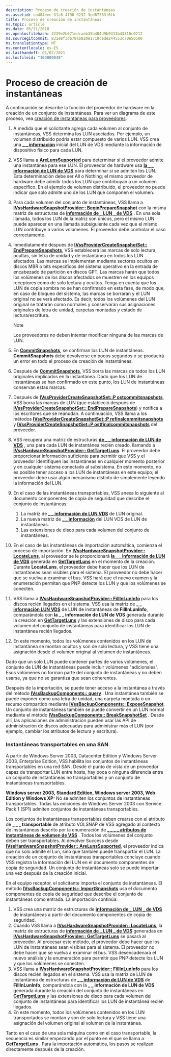 ```yaml
---
description: Proceso de creación de instantáneas
ms.assetid: ca484eec-31c6-4790-9232-3ed67263f6fb
title: Proceso de creación de instantáneas
ms.topic: article
ms.date: 05/31/2018
ms.openlocfilehash: 4239e2b671edcaeb35b404d9b9411b43316c0212
ms.sourcegitcommit: 831e8f3db78ab820e1710cede244553c70e50500
ms.translationtype: MT
ms.contentlocale: es-ES
ms.lasthandoff: 01/07/2021
ms.locfileid: "103809848"
---
```

# <a name="the-shadow-copy-creation-process"></a>Proceso de creación de instantáneas

A continuación se describe la función del proveedor de hardware en la creación de un conjunto de instantáneas. Para ver un diagrama de este proceso, vea [creación de instantáneas para proveedores](shadow-copy-creation-for-providers.md).

1.  A medida que el solicitante agrega cada volumen al conjunto de instantáneas, VSS determina los LUN asociados. Por ejemplo, un volumen distribuido podría estar compuesto de varios LUN. VSS crea una [**\_ \_ información**](/windows/win32/api/vdslun/ns-vdslun-vds_lun_information) inicial del LUN de VDS mediante la información de dispositivo físico para cada LUN.
2.  VSS llama a [**AreLunsSupported**](/windows/desktop/api/VsProv/nf-vsprov-ivsshardwaresnapshotprovider-arelunssupported) para determinar si el proveedor admite una instantánea para ese LUN. El proveedor de hardware usa [**la \_ \_ información de LUN de VDS**](/windows/win32/api/vdslun/ns-vdslun-vds_lun_information) para determinar si se admiten los LUN. Esta determinación debe ser All o Nothing; el mismo proveedor de hardware debe admitir todos los LUN que contribuyan a un volumen específico. En el ejemplo de volumen distribuido, el proveedor no puede indicar que solo admite uno de los LUN que componen el volumen.
3.  Para cada volumen del conjunto de instantáneas, VSS llama a [**IVssHardwareSnapshotProvider:: BeginPrepareSnapshot**](/windows/desktop/api/VsProv/nf-vsprov-ivsshardwaresnapshotprovider-beginpreparesnapshot) con la misma matriz de estructuras de [**información de \_ LUN \_ de VDS**](/windows/win32/api/vdslun/ns-vdslun-vds_lun_information) . En una sola llamada, todos los LUN de la matriz son únicos, pero el mismo LUN puede aparecer en una llamada subsiguiente cada vez que el mismo LUN contribuye a varios volúmenes. El proveedor debe controlar el caso correctamente.
4.  Inmediatamente después de [**IVssProviderCreateSnapshotSet:: EndPrepareSnapshots**](/windows/desktop/api/VsProv/nf-vsprov-ivssprovidercreatesnapshotset-endpreparesnapshots), VSS establecerá las marcas de solo lectura, ocultas, sin letra de unidad y de instantánea en todos los LUN afectados. Las marcas se implementan mediante sectores ocultos en discos MBR o bits específicos del sistema operativo en la entrada de encabezado de partición en discos GPT. Las marcas harán que todos los volúmenes de los discos afectados se muestren en los equipos receptores como de solo lectura y ocultos. Tenga en cuenta que los LUN de copia sombra no se han confirmado en esta fase, de modo que, en caso de bloqueo del sistema, las marcas se borrarán y el LUN original no se verá afectado. Es decir, todos los volúmenes del LUN original se tratarán como normales y conservarán sus asignaciones originales de letra de unidad, carpetas montadas y estado de lectura/escritura.
    > [!Note]  
    > Los proveedores no deben intentar modificar ninguna de las marcas de LUN.

     

5.  En [**CommitSnapshots**](/windows/desktop/api/VsProv/nf-vsprov-ivssprovidercreatesnapshotset-commitsnapshots), se confirman los LUN de instantáneas. **CommitSnapshots** debe devolverse en pocos segundos o se producirá un error en todo el proceso de creación de instantáneas.
6.  Después de [**CommitSnapshots**](/windows/desktop/api/VsProv/nf-vsprov-ivssprovidercreatesnapshotset-commitsnapshots), VSS borra las marcas de todos los LUN originales implicados en la instantánea. Dado que los LUN de instantáneas se han confirmado en este punto, los LUN de instantáneas conservan estas marcas.
7.  Después de [**IVssProviderCreateSnapshotSet::P ostcommitsnapshots**](/windows/desktop/api/VsProv/nf-vsprov-ivssprovidercreatesnapshotset-postcommitsnapshots), VSS borra las marcas de LUN (que estableció después de [**IVssProviderCreateSnapshotSet:: EndPrepareSnapshots**](/windows/desktop/api/VsProv/nf-vsprov-ivssprovidercreatesnapshotset-endpreparesnapshots)) y notifica a los escritores que se reanudan. A continuación, VSS llama a los métodos [**IVssProviderCreateSnapshotSet::P refinalcommitsnapshots**](/windows/desktop/api/VsProv/nf-vsprov-ivssprovidercreatesnapshotset-prefinalcommitsnapshots) y [**IVssProviderCreateSnapshotSet::P ostfinalcommitsnapshots**](/windows/desktop/api/VsProv/nf-vsprov-ivssprovidercreatesnapshotset-postfinalcommitsnapshots) del proveedor.
8.  VSS recupera una matriz de estructuras [**de \_ \_ información de LUN de VDS**](/windows/win32/api/vdslun/ns-vdslun-vds_lun_information) , una para cada LUN de instantánea recién creado, llamando a [**IVssHardwareSnapshotProvider:: GetTargetLuns**](/windows/desktop/api/VsProv/nf-vsprov-ivsshardwaresnapshotprovider-gettargetluns). El proveedor debe proporcionar información suficiente para permitir que VSS y el proveedor identifiquen las instantáneas en cualquier momento posterior y en cualquier sistema conectado al subsistema. En este momento, no es posible tener acceso a los LUN de instantáneas en este equipo; el proveedor debe usar algún mecanismo distinto de simplemente leyendo la información del LUN.
9.  En el caso de las instantáneas transportables, VSS anexa lo siguiente al documento componentes de copia de seguridad que describe el conjunto de instantáneas:
    1.  La matriz de [**\_ \_ información de LUN VDS**](/windows/win32/api/vdslun/ns-vdslun-vds_lun_information) de LUN original.
    2.  La nueva matriz de [**\_ \_ información**](/windows/win32/api/vdslun/ns-vdslun-vds_lun_information) del LUN VDS de LUN de instantáneas.
    3.  Las extensiones de disco para cada volumen del conjunto de instantáneas.
10. En el caso de las instantáneas de importación automática, comienza el proceso de importación. En [**IVssHardwareSnapshotProvider:: LocateLuns**](/windows/desktop/api/VsProv/nf-vsprov-ivsshardwaresnapshotprovider-locateluns), al proveedor se le proporcionará [**la \_ \_ información de LUN de VDS**](/windows/win32/api/vdslun/ns-vdslun-vds_lun_information) generada en [**GetTargetLuns**](/windows/desktop/api/VsProv/nf-vsprov-ivsshardwaresnapshotprovider-gettargetluns) en el momento de la creación. Durante **LocateLuns**, el proveedor debe hacer que los LUN de instantáneas sean visibles para el sistema. El proveedor no debe hacer que se vuelva a examinar el bus. VSS hará que el nuevo examen y la enumeración permitan que PNP detecte los LUN y que los volúmenes se conecten.
11. VSS llama a [**IVssHardwareSnapshotProvider:: FillInLunInfo**](/windows/desktop/api/VsProv/nf-vsprov-ivsshardwaresnapshotprovider-fillinluninfo) para los discos recién llegados en el sistema. VSS usa la matriz de [**\_ \_ información LUN VDS**](/windows/win32/api/vdslun/ns-vdslun-vds_lun_information) de LUN de instantáneas de **FillInLunInfo**, comparándola con **la \_ \_ información de LUN de VDS** generada durante la creación en [**GetTargetLuns**](/windows/desktop/api/VsProv/nf-vsprov-ivsshardwaresnapshotprovider-gettargetluns) y las extensiones de disco para cada volumen del conjunto de instantáneas para identificar los LUN de instantánea recién llegados.
12. En este momento, todos los volúmenes contenidos en los LUN de instantánea se montan ocultos y son de solo lectura, y VSS tiene una asignación desde el volumen original al volumen de instantáneas.

Dado que un solo LUN puede contener partes de varios volúmenes, el conjunto de LUN de instantáneas puede incluir volúmenes "adicionales". Esos volúmenes no forman parte del conjunto de instantáneas y no deben usarse, ya que no se garantiza que sean coherentes.

Después de la importación, se puede tener acceso a la instantánea a través del método [**IVssBackupComponents:: query**](/windows/desktop/api/VsBackup/nf-vsbackup-ivssbackupcomponents-query) . Una instantánea también se puede exponer como una letra de unidad, una carpeta montada o un recurso compartido mediante [**IVssBackupComponents:: ExposeSnapshot**](/windows/desktop/api/VsBackup/nf-vsbackup-ivssbackupcomponents-exposesnapshot). Un conjunto de instantáneas también se puede convertir en un LUN normal mediante el método [**IVssBackupComponents:: BreakSnapshotSet**](/windows/desktop/api/VsBackup/nf-vsbackup-ivssbackupcomponents-breaksnapshotset) . Desde allí, las aplicaciones de administración pueden usar las API de administración de discos adecuadas para administrar más el LUN (por ejemplo, cambiar los atributos de lectura y escritura).

### <a name="transportable-shadow-copies-on-a-san"></a>Instantáneas transportables en una SAN

A partir de Windows Server 2003, Datacenter Edition y Windows Server 2003, Enterprise Edition, VSS habilita los conjuntos de instantáneas transportables en una red SAN. Desde el punto de vista de un proveedor capaz de transportar LUN entre hosts, hay poca o ninguna diferencia entre un conjunto de instantáneas no transportables y un conjunto de instantáneas transportables.

**Windows server 2003, Standard Edition, Windows server 2003, Web Edition y Windows XP:** No se admiten los conjuntos de instantáneas transportables. Todas las ediciones de Windows Server 2003 con Service Pack 1 (SP1) admiten conjuntos de instantáneas transportables.

Los conjuntos de instantáneas transportables deben crearse con el atributo de **\_ \_ \_ transportable** de atributo VOLSNAP de VSS agregado al contexto de instantáneas descrito por la enumeración de [**\_ \_ \_ \_ atributos de instantáneas de volumen de VSS**](/windows/desktop/api/Vss/ne-vss-vss_volume_snapshot_attributes) . Todos los volúmenes del conjunto deben ser transportables. Al devolver Success desde [**IVssHardwareSnapshotProvider:: AreLunsSupported**](/windows/desktop/api/VsProv/nf-vsprov-ivsshardwaresnapshotprovider-arelunssupported), el proveedor indica que no solo admite el Lun, sino que también puede transportar el LUN. La creación de un conjunto de instantáneas transportables concluye cuando VSS registra la información del LUN en el documento componentes de copia de seguridad. Un conjunto de instantáneas solo se puede importar una vez después de la creación inicial.

En el equipo receptor, el solicitante importa el conjunto de instantáneas. El método [**IVssBackupComponents:: ImportSnapshots**](/windows/desktop/api/VsBackup/nf-vsbackup-ivssbackupcomponents-importsnapshots) usa el documento componentes de copia de seguridad que describe el conjunto de instantáneas como entrada. La importación continúa:

1.  VSS crea una matriz de estructuras de [**información de \_ LUN \_ de VDS**](/windows/win32/api/vdslun/ns-vdslun-vds_lun_information) de instantáneas a partir del documento componentes de copia de seguridad.
2.  Cuando VSS llama a [**IVssHardwareSnapshotProvider:: LocateLuns**](/windows/desktop/api/VsProv/nf-vsprov-ivsshardwaresnapshotprovider-locateluns), la matriz de estructuras de [**información de \_ LUN \_ de VDS**](/windows/win32/api/vdslun/ns-vdslun-vds_lun_information) generadas en [**IVssHardwareSnapshotProvider:: GetTargetLuns**](/windows/desktop/api/VsProv/nf-vsprov-ivsshardwaresnapshotprovider-gettargetluns) se pasará al proveedor. Al procesar este método, el proveedor debe hacer que los LUN de instantáneas sean visibles para el sistema. El proveedor no debe hacer que se vuelva a examinar el bus. VSS desencadenará el nuevo análisis y la enumeración para permitir que PNP detecte los LUN y que los volúmenes se conecten.
3.  VSS llama a [**IVssHardwareSnapshotProvider:: FillInLunInfo**](/windows/desktop/api/VsProv/nf-vsprov-ivsshardwaresnapshotprovider-fillinluninfo) para los discos recién llegados en el sistema. VSS usa la matriz de LUN de instantánea de estructuras de [**\_ \_ información de LUN de VDS**](/windows/win32/api/vdslun/ns-vdslun-vds_lun_information) de **FillInLunInfo**, comparándola con la **\_ \_ información de LUN de VDS** generada durante la creación del conjunto de instantáneas en [**GetTargetLuns**](/windows/desktop/api/VsProv/nf-vsprov-ivsshardwaresnapshotprovider-gettargetluns) y las extensiones de disco para cada volumen del conjunto de instantáneas para identificar los LUN de instantánea recién llegados.
4.  En este momento, todos los volúmenes contenidos en los LUN transportados se montan y son de solo lectura y VSS tiene una asignación del volumen original al volumen de la instantánea.

Tanto en el caso de una sola máquina como en el caso transportable, la secuencia es similar empezando por el punto en el que se llama a [**GetTargetLuns**](/windows/desktop/api/VsProv/nf-vsprov-ivsshardwaresnapshotprovider-gettargetluns) . Para la importación automática, los pasos se realizan directamente después de la creación.

 

 
